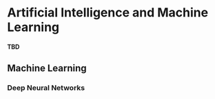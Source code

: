 # Artificial Intelligence and Machine Learning

#### TBD

## Machine Learning

### Deep Neural Networks

